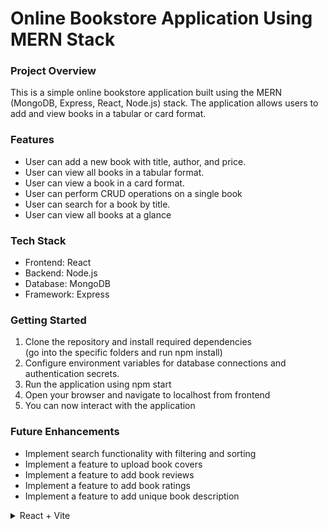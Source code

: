# Online Bookstore Application Using MERN Stack

### Project Overview
This is a simple online bookstore application built using the MERN (MongoDB, Express, React,
Node.js) stack. The application allows users to add and view books in a tabular or card format.

### Features
- User can add a new book with title, author, and price.
- User can view all books in a tabular format.
- User can view a book in a card format.
- User can perform CRUD operations on a single book
- User can search for a book by title.
- User can view all books at a glance

### Tech Stack
- Frontend: React
- Backend: Node.js
- Database: MongoDB
- Framework: Express

### Getting Started
1. Clone the repository and install required dependencies <br>
    (go into the specific folders and run npm install)
2. Configure environment variables for database connections and authentication secrets.
3. Run the application using npm start
4. Open your browser and navigate to localhost from frontend
5. You can now interact with the application

### Future Enhancements
- Implement search functionality with filtering and sorting
- Implement a feature to upload book covers
- Implement a feature to add book reviews
- Implement a feature to add book ratings
- Implement a feature to add unique book description

<details>
<summary>React + Vite </summary>

This template provides a minimal setup to get React working in Vite with HMR and some ESLint rules.

Currently, two official plugins are available:

- [@vitejs/plugin-react](https://github.com/vitejs/vite-plugin-react/blob/main/packages/plugin-react/README.md) uses [Babel](https://babeljs.io/) for Fast Refresh
- [@vitejs/plugin-react-swc](https://github.com/vitejs/vite-plugin-react-swc) uses [SWC](https://swc.rs/) for Fast Refresh
</details>
